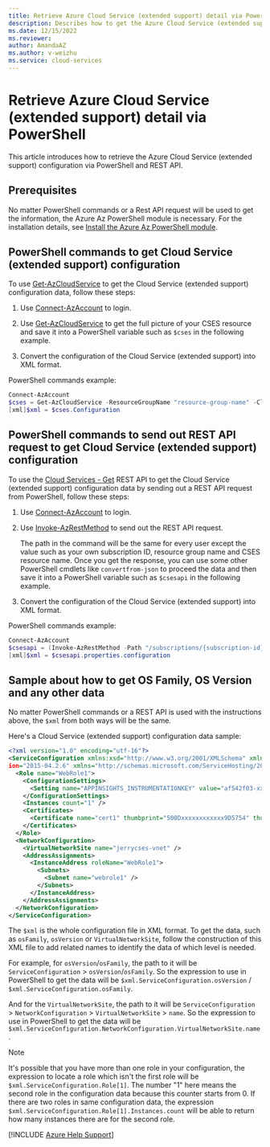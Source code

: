 ```yaml
---
title: Retrieve Azure Cloud Service (extended support) detail via PowerShell
description: Describes how to get the Azure Cloud Service (extended support) configuration data via PowerShell and REST API.
ms.date: 12/15/2022
ms.reviewer: 
author: AmandaAZ
ms.author: v-weizhu
ms.service: cloud-services
---
```

# Retrieve Azure Cloud Service (extended support) detail via PowerShell

This article introduces how to retrieve the Azure Cloud Service (extended support) configuration via PowerShell and REST API.

## Prerequisites

No matter PowerShell commands or a Rest API request will be used to get the information, the Azure Az PowerShell module is necessary. For the installation details, see [Install the Azure Az PowerShell module](/powershell/azure/install-az-ps).

## PowerShell commands to get Cloud Service (extended support) configuration

To use [Get-AzCloudService](/powershell/module/az.cloudservice/get-azcloudservice) to get the Cloud Service (extended support) configuration data, follow these steps:

1. Use [Connect-AzAccount](/powershell/module/az.accounts/connect-azaccount) to login.

2. Use [Get-AzCloudService](/powershell/module/az.cloudservice/get-azcloudservice) to get the full picture of your CSES resource and save it into a PowerShell variable such as `$cses` in the following example.

3. Convert the configuration of the Cloud Service (extended support) into XML format.

PowerShell commands example:

```powershell
Connect-AzAccount
$cses = Get-AzCloudService -ResourceGroupName "resource-group-name" -CloudServiceName "cloud-service-name"
[xml]$xml = $cses.Configuration
```

## PowerShell commands to send out REST API request to get Cloud Service (extended support) configuration

To use the [Cloud Services - Get](/rest/api/compute/cloud-services/get) REST API to get the Cloud Service (extended support) configuration data by sending out a REST API request from PowerShell, follow these steps:

1. Use [Connect-AzAccount](/powershell/module/az.accounts/connect-azaccount) to login.
2. Use [Invoke-AzRestMethod](/powershell/module/az.accounts/invoke-azrestmethod) to send out the REST API request.

    The path in the command will be the same for every user except the value such as your own subscription ID, resource group name and CSES resource name. Once you get the response, you can use some other PowerShell cmdlets like `convertfrom-json` to proceed the data and then save it into a PowerShell variable such as `$csesapi` in the following example.
3. Convert the configuration of the Cloud Service (extended support) into XML format.

PowerShell commands example:

```powershell
Connect-AzAccount 
$csesapi = (Invoke-AzRestMethod -Path "/subscriptions/{subscription-id}/resourceGroups/{resource-group-name}/providers/Microsoft.Compute/cloudServices/{CSES-resource-name}?api-version=2021-03-01").Content | convertfrom-json 
[xml]$xml = $csesapi.properties.configuration 
```

## Sample about how to get OS Family, OS Version and any other data

No matter PowerShell commands or a REST API is used with the instructions above, the `$xml` from both ways will be the same.

Here's a Cloud Service (extended support) configuration data sample:

```xml
<?xml version="1.0" encoding="utf-16"?>
<ServiceConfiguration xmlns:xsd="http://www.w3.org/2001/XMLSchema" xmlns:xsi="http://www.w3.org/2001/XMLSchema-instance" serviceName="CSESOneWebRoleAI" osFamily="6" osVersion="*" schemaVers
ion="2015-04.2.6" xmlns="http://schemas.microsoft.com/ServiceHosting/2008/10/ServiceConfiguration">
  <Role name="WebRole1">
    <ConfigurationSettings>
      <Setting name="APPINSIGHTS_INSTRUMENTATIONKEY" value="af542f03-xxxx-xxxx-xxxx-ac17701a8152" />
    </ConfigurationSettings>
    <Instances count="1" />
    <Certificates>
      <Certificate name="cert1" thumbprint="500Dxxxxxxxxxxxx9D5754" thumbprintAlgorithm="sha1" />
    </Certificates>
  </Role>
  <NetworkConfiguration>
    <VirtualNetworkSite name="jerrycses-vnet" />
    <AddressAssignments>
      <InstanceAddress roleName="WebRole1">
        <Subnets>
          <Subnet name="webrole1" />
        </Subnets>
      </InstanceAddress>
    </AddressAssignments>
  </NetworkConfiguration>
</ServiceConfiguration>
```

The `$xml` is the whole configuration file in XML format. To get the data, such as `osFamily`, `osVersion` or `VirtualNetworkSite`, follow the construction of this XML file to add related names to identify the data of which level is needed.

For example, for `osVersion`/`osFamily`, the path to it will be `ServiceConfiguration` > `osVersion`/`osFamily`. So the expression to use in PowerShell to get the data will be `$xml.ServiceConfiguration.osVersion` / `$xml.ServiceConfiguration.osFamily`.

And for the `VirtualNetworkSite`, the path to it will be `ServiceConfiguration` > `NetworkConfiguration` > `VirtualNetworkSite` > `name`. So the expression to use in PowerShell to get the data will be `$xml.ServiceConfiguration.NetworkConfiguration.VirtualNetworkSite.name`.

> [!NOTE]
> It's possible that you have more than one role in your configuration, the expression to locate a role which isn't the first role will be `$xml.ServiceConfiguration.Role[1]`. The number "1" here means the second role in the configuration data because this counter starts from 0. If there are two roles in same configuration data, the expression `$xml.ServiceConfiguration.Role[1].Instances.count` will be able to return how many instances there are for the second role.

[!INCLUDE [Azure Help Support](../../includes/azure-help-support.md)]
